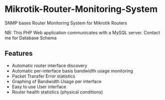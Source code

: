 # Mikrotik-Router-Monitoring-System
SNMP bases Router Monitoring System for Mikrotik Routers

NB: This PHP Web application communicates with a MySQL server. Contact me for Database Schema

## Features
- Automatic router interface discovery
- Automatic per-interface basis bandwidth usage monitoring
- Packet Transfer Error statistics
- Graphing of Bandwidth Usage per interface
- Easy to use User interface
- Router health statistics (physical conditions)

